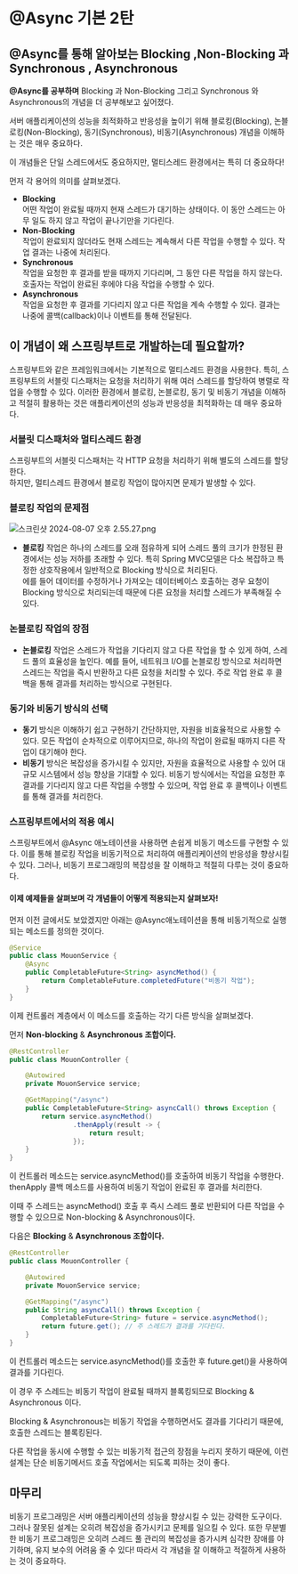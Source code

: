 # @Async 기본 2탄
## @Async를 통해 알아보는 Blocking ,Non-Blocking 과 Synchronous , Asynchronous


**@Async를 공부하며** Blocking 과 Non-Blocking 그리고 Synchronous 와 Asynchronous의 개념을 
더 공부해보고 싶어졌다.

서버 애플리케이션의 성능을 최적화하고 반응성을 높이기 위해 블로킹(Blocking), 
논블로킹(Non-Blocking), 동기(Synchronous), 비동기(Asynchronous) 개념을 이해하는 것은 매우 중요하다.

이 개념들은 단일 스레드에서도 중요하지만, 멀티스레드 환경에서는 특히 더 중요하다!

먼저 각 용어의 의미를 살펴보겠다.

- **Blocking**  
  어떤 작업이 완료될 때까지 현재 스레드가 대기하는 상태이다. 이 동안 스레드는 아무 일도 하지 않고 작업이 끝나기만을 기다린다.  
- **Non-Blocking**  
  작업이 완료되지 않더라도 현재 스레드는 계속해서 다른 작업을 수행할 수 있다. 작업 결과는 나중에 처리된다.
- **Synchronous**  
  작업을 요청한 후 결과를 받을 때까지 기다리며, 그 동안 다른 작업을 하지 않는다. 호출자는 작업이 완료된 후에야 다음 작업을 수행할 수 있다.
- **Asynchronous**  
  작업을 요청한 후 결과를 기다리지 않고 다른 작업을 계속 수행할 수 있다. 결과는 나중에 콜백(callback)이나 이벤트를 통해 전달된다.

## 이 개념이 왜 스프링부트로 개발하는데 필요할까?
스프링부트와 같은 프레임워크에서는 기본적으로 멀티스레드 환경을 사용한다. 
특히, 스프링부트의 서블릿 디스패처는 요청을 처리하기 위해 여러 스레드를 할당하여 병렬로 작업을 수행할 수 있다. 
이러한 환경에서 블로킹, 논블로킹, 동기 및 비동기 개념을 이해하고 적절히 활용하는 것은 
애플리케이션의 성능과 반응성을 최적화하는 데 매우 중요하다.

### 서블릿 디스패처와 멀티스레드 환경

스프링부트의 서블릿 디스패처는 각 HTTP 요청을 처리하기 위해 별도의 스레드를 할당한다.  
하지만, 멀티스레드 환경에서 블로킹 작업이 많아지면 문제가 발생할 수 있다.

### 블로킹 작업의 문제점
![스크린샷 2024-08-07 오후 2.55.27.png](..%2F..%2F..%2F..%2F..%2Fvar%2Ffolders%2Fg2%2Fghffs5s15m57nglz7vz7g0yh0000gn%2FT%2FTemporaryItems%2FNSIRD_screencaptureui_RTQScs%2F%EC%8A%A4%ED%81%AC%EB%A6%B0%EC%83%B7%202024-08-07%20%EC%98%A4%ED%9B%84%202.55.27.png)
- **블로킹** 작업은 하나의 스레드를 오래 점유하게 되어 스레드 풀의 크기가 한정된 환경에서는 성능 저하를 초래할 수 있다.
특히 Spring MVC모델은 다소 복잡하고 특정한 상호작용에서 일반적으로 Blocking 방식으로 처리된다.  
에를 들어 데이터를 수정하거나 가져오는 데이터베이스 호출하는 경우 요청이 Blocking 방식으로 처리되는데 
때문에 다른 요청을 처리할 스레드가 부족해질 수 있다.

### 논블로킹 작업의 장점

- **논블로킹** 작업은 스레드가 작업을 기다리지 않고 다른 작업을 할 수 있게 하여, 
스레드 풀의 효율성을 높인다. 예를 들어, 네트워크 I/O를 논블로킹 방식으로 처리하면 스레드는 
작업을 즉시 반환하고 다른 요청을 처리할 수 있다. 
주로 작업 완료 후 콜백을 통해 결과를 처리하는 방식으로 구현된다.

### 동기와 비동기 방식의 선택

- **동기** 방식은 이해하기 쉽고 구현하기 간단하지만, 자원을 비효율적으로 사용할 수 있다. 
모든 작업이 순차적으로 이루어지므로, 하나의 작업이 완료될 때까지 다른 작업이 대기해야 한다.
- **비동기** 방식은 복잡성을 증가시킬 수 있지만, 자원을 효율적으로 사용할 수 있어 대규모 시스템에서 성능 향상을 기대할 수 있다. 
비동기 방식에서는 작업을 요청한 후 결과를 기다리지 않고 다른 작업을 수행할 수 있으며, 작업 완료 후 콜백이나 이벤트를 통해 결과를 처리한다.

### 스프링부트에서의 적용 예시

스프링부트에서 @Async 애노테이션을 사용하면 손쉽게 비동기 메소드를 구현할 수 있다. 
이를 통해 블로킹 작업을 비동기적으로 처리하여 애플리케이션의 반응성을 향상시킬 수 있다. 
그러나, 비동기 프로그래밍의 복잡성을 잘 이해하고 적절히 다루는 것이 중요하다. 

#### 이제 예제들을 살펴보며 각 개념들이 어떻게 적용되는지 살펴보자!

먼저 이전 글에서도 보았겠지만 아래는 @Async애노테이션을 통해 비동기적으로 실행되는 메소드를 정의한 것이다.

```java
@Service
public class MouonService {
    @Async
    public CompletableFuture<String> asyncMethod() {
        return CompletableFuture.completedFuture("비동기 작업");
    }
}
```

이제 컨트롤러 계층에서 이 메소드를 호출하는 각기 다른 방식을 살펴보겠다.

먼저 **Non-blocking** & **Asynchronous 조합이다.**

```java
@RestController
public class MouonController {

    @Autowired
    private MouonService service;

    @GetMapping("/async")
    public CompletableFuture<String> asyncCall() throws Exception {
        return service.asyncMethod()
                .thenApply(result -> {
                    return result;
                });
    }
}
```

이 컨트롤러 메소드는 service.asyncMethod()를 호출하여 비동기 작업을 수행한다. thenApply 콜백 메소드를 사용하여 비동기 작업이 완료된 후 결과를 처리한다.

이때 주 스레드는 asyncMethod() 호출 후 즉시 스레드 풀로 반환되어 다른 작업을 수행할 수 있으므로 Non-blocking & Asynchronous이다.

다음은 **Blocking** & **Asynchronous 조합이다.**

```java
@RestController
public class MouonController {

    @Autowired
    private MouonService service;

    @GetMapping("/async")
    public String asyncCall() throws Exception {
        CompletableFuture<String> future = service.asyncMethod();
        return future.get(); // 주 스레드가 결과를 기다린다.
    }
}
```

이 컨트롤러 메소드는 service.asyncMethod()를 호출한 후 future.get()을 사용하여 결과를 기다린다.

이 경우 주 스레드는 비동기 작업이 완료될 때까지 블록킹되므로 Blocking & Asynchronous 이다.

Blocking & Asynchronous는 비동기 작업을 수행하면서도 결과를 기다리기 때문에, 호출한 스레드는 블록킹된다.

다른 작업을 동시에 수행할 수 있는 비동기적 접근의 장점을 누리지 못하기 때문에, 이런 설계는 단순 비동기메서드 호출 작업에서는 되도록 
피하는 것이 좋다.

## 마무리  
비동기 프로그래밍은 서버 애플리케이션의 성능을 향상시킬 수 있는 강력한 도구이다. 
그러나 잘못된 설계는 오히려 복잡성을 증가시키고 문제를 일으킬 수 있다. 
또한 무분별한 비동기 프로그래밍은 오히려 스레드 풀 관리의 복잡성을 증가시켜 심각한 장애를 야기하며, 
유지 보수의 어려움 줄 수 있다!
따라서 각 개념을 잘 이해하고 적절하게 사용하는 것이 중요하다.
